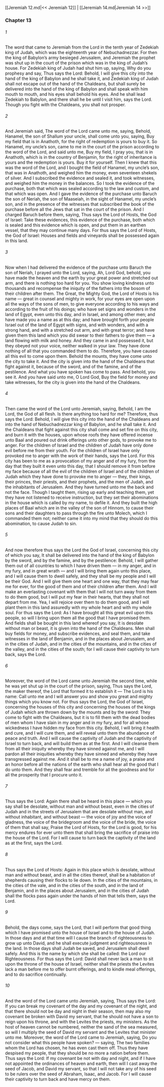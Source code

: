 [[Jeremiah 12.md|<< Jeremiah 12]]  |  [[Jeremiah 14.md|Jeremiah 14 >>]]

### Chapter 13
###### 1
The word that came to Jeremiah from the Lord in the tenth year of Zedekiah king of Judah, which was the eighteenth year of Nebuchadnezzar. For then the king of Babylon’s army besieged Jerusalem, and Jeremiah the prophet was shut up in the court of the prison which was in the king of Judah’s house. For Zedekiah king of Judah had shut him up, saying, Why do you prophesy and say, Thus says the Lord: Behold, I will give this city into the hand of the king of Babylon and he shall take it, and Zedekiah king of Judah shall not escape out of the hand of the Chaldeans, but shall surely be delivered into the hand of the king of Babylon and shall speak with him mouth to mouth, and his eyes shall behold his eyes. And he shall lead Zedekiah to Babylon, and there shall he be until I visit him, says the Lord. Though you fight with the Chaldeans, you shall not prosper.

###### 2
And Jeremiah said, The word of the Lord came unto me, saying, Behold, Hanamel, the son of Shallum your uncle, shall come unto you, saying, Buy my field that is in Anathoth, for the right of redemption is yours to buy it. So Hanamel, my uncle’s son, came to me in the court of the prison according to the word of the Lord, and said unto me, Buy my field, I pray you, that is in Anathoth, which is in the country of Benjamin, for the right of inheritance is yours and the redemption is yours. Buy it for yourself. Then I knew that this was the word of the Lord, and I bought the field of Hanamel, my uncle’s son, that was in Anathoth, and weighed him the money, even seventeen shekels of silver. And I subscribed the evidence and sealed it, and took witnesses, and weighed him the money in the balances. So I took the evidence of the purchase, both that which was sealed according to the law and custom, and that which was open. And I gave the evidence of the purchase unto Baruch the son of Neriah, the son of Maaseiah, in the sight of Hanamel, my uncle’s son, and in the presence of the witnesses that subscribed the book of the purchase before all the Jews that sat in the court of the prison. And I charged Baruch before them, saying, Thus says the Lord of Hosts, the God of Israel: Take these evidences, this evidence of the purchase, both which is sealed and this evidence which is open, and put them in an earthen vessel, that they may continue many days. For thus says the Lord of Hosts, the God of Israel: Houses and fields and vineyards shall be possessed again in this land.

###### 3
Now when I had delivered the evidence of the purchase unto Baruch the son of Neriah, I prayed unto the Lord, saying, Ah, Lord God, behold, you have made the heaven and the earth by your great power and stretched out arm, and there is nothing too hard for you. You show loving kindness unto thousands and recompense the iniquity of the fathers into the bosom of their children after them. The Great, the Mighty God, the Lord of Hosts is his name — great in counsel and mighty in work, for your eyes are open upon all the ways of the sons of men, to give everyone according to his ways and according to the fruit of his doings; who have set signs and wonders in the land of Egypt, even unto this day, and in Israel, and among other men; and have made you a name as at this day; and have brought forth your people Israel out of the land of Egypt with signs, and with wonders, and with a strong hand, and with a stretched out arm, and with great terror; and have given them this land which you did swear to their fathers to give them — a land flowing with milk and honey. And they came in and possessed it, but they obeyed not your voice, neither walked in your law. They have done nothing of all that you commanded them to do. Therefore, you have caused all this evil to come upon them. Behold the mounts, they have come unto the city to take it. And the city is given into the hand of the Chaldeans that fight against it, because of the sword, and of the famine, and of the pestilence. And what you have spoken has come to pass. And behold, you see it. And you have said unto me, O Lord God, Buy the field for money and take witnesses, for the city is given into the hand of the Chaldeans.

###### 4
Then came the word of the Lord unto Jeremiah, saying, Behold, I am the Lord, the God of all flesh. Is there anything too hard for me? Therefore, thus says the Lord: Behold, I will give this city into the hand of the Chaldeans and into the hand of Nebuchadnezzar king of Babylon, and he shall take it. And the Chaldeans that fight against this city shall come and set fire on this city, and burn it with the houses, upon whose roofs they have offered incense unto Baal and poured out drink offerings unto other gods, to provoke me to anger. For the children of Israel and the children of Judah have only done evil before me from their youth. For the children of Israel have only provoked me to anger with the work of their hands, says the Lord. For this city has been to me as a provocation of my anger and of my fury, from the day that they built it even unto this day, that I should remove it from before my face because of all the evil of the children of Israel and of the children of Judah which they have done to provoke me to anger — they, their kings, their princes, their priests, and their prophets, and the men of Judah, and the inhabitants of Jerusalem. And they have turned unto me the back and not the face. Though I taught them, rising up early and teaching them, yet they have not listened to receive instruction, but they set their abominations in the house which is called by my name, to defile it. And they built the high places of Baal which are in the valley of the son of Hinnom, to cause their sons and their daughters to pass through the fire unto Molech, which I commanded them not; neither came it into my mind that they should do this abomination, to cause Judah to sin.

###### 5
And now therefore thus says the Lord the God of Israel, concerning this city of which you say, It shall be delivered into the hand of the king of Babylon by the sword, and by the famine, and by the pestilence: Behold, I will gather them out of all countries to which I have driven them — in my anger, and in my fury, and in great wrath — and I will bring them again unto this place, and I will cause them to dwell safely, and they shall be my people and I will be their God. And I will give them one heart and one way, that they may fear me for ever, for the good of them and of their children after them. And I will make an everlasting covenant with them that I will not turn away from them to do them good, but I will put my fear in their hearts, that they shall not depart from me. Yea, I will rejoice over them to do them good, and I will plant them in this land assuredly with my whole heart and with my whole soul. For thus says the Lord: As I have brought all this great evil upon this people, so will I bring upon them all the good that I have promised them. And fields shall be bought in this land whereof you say, It is desolate without man or beast, it is given into the hand of the Chaldeans. Men shall buy fields for money, and subscribe evidences, and seal them, and take witnesses in the land of Benjamin, and in the places about Jerusalem, and in the cities of Judah, and in the cities of the mountains, and in the cities of the valley, and in the cities of the south; for I will cause their captivity to turn back, says the Lord.

###### 6
Moreover, the word of the Lord came unto Jeremiah the second time, while he was yet shut up in the court of the prison, saying, Thus says the Lord, the maker thereof, the Lord that formed it to establish it — The Lord is his name: Call unto me and I will answer you and show you great and mighty things which you know not. For thus says the Lord, the God of Israel, concerning the houses of this city and concerning the houses of the kings of Judah which are thrown down by the mounts and by the sword: They come to fight with the Chaldeans, but it is to fill them with the dead bodies of men whom I have slain in my anger and in my fury, and for all whose wickedness I have hidden my face from this city. Behold, I will bring it health and cure, and I will cure them, and will reveal unto them the abundance of peace and truth. And I will cause the captivity of Judah and the captivity of Israel to turn back, and will build them as at the first. And I will cleanse them from all their iniquity whereby they have sinned against me, and I will pardon all their iniquities whereby they have sinned and whereby they have transgressed against me. And it shall be to me a name of joy, a praise and an honor before all the nations of the earth who shall hear all the good that I do unto them. And they shall fear and tremble for all the goodness and for all the prosperity that I procure unto it.

###### 7
Thus says the Lord: Again there shall be heard in this place — which you say shall be desolate, without man and without beast, even in the cities of Judah and in the streets of Jerusalem that are desolate without man, and without inhabitant, and without beast — the voice of joy and the voice of gladness, the voice of the bridegroom and the voice of the bride, the voice of them that shall say, Praise the Lord of Hosts, for the Lord is good, for his mercy endures for ever unto them that shall bring the sacrifice of praise into the house of the Lord. For I will cause to turn back the captivity of the land as at the first, says the Lord.

###### 8
Thus says the Lord of Hosts: Again in this place which is desolate, without man and without beast, and in all the cities thereof, shall be a habitation of shepherds causing their flocks to lie down. In the cities of the mountains, in the cities of the vale, and in the cities of the south, and in the land of Benjamin, and in the places about Jerusalem, and in the cities of Judah shall the flocks pass again under the hands of him that tells them, says the Lord.

###### 9
Behold, the days come, says the Lord, that I will perform that good thing which I have promised unto the house of Israel and to the house of Judah. In those days and at that time will I cause the branch of righteousness to grow up unto David, and he shall execute judgment and righteousness in the land. In those days shall Judah be saved, and Jerusalem shall dwell safely. And this is the name by which she shall be called: the Lord our Righteousness. For thus says the Lord: David shall never lack a man to sit upon the throne of the house of Israel, neither shall the priests the Levites lack a man before me to offer burnt offerings, and to kindle meal offerings, and to do sacrifice continually.

###### 10
And the word of the Lord came unto Jeremiah, saying, Thus says the Lord: If you can break my covenant of the day and my covenant of the night, and that there should not be day and night in their season, then may also my covenant be broken with David my servant, that he should not have a son to reign upon his throne, and with the Levites the priests, my ministers. As the host of heaven cannot be numbered, neither the sand of the sea measured, so will I multiply the seed of David my servant and the Levites that minister unto me. Moreover, the word of the Lord came to Jeremiah, saying, Do you not consider what this people have spoken? — saying, The two families whom the Lord has chosen, he has even cast them off. Thus they have despised my people, that they should be no more a nation before them. Thus says the Lord: If my covenant be not with day and night, and if I have not appointed the ordinances of heaven and earth, then will I cast away the seed of Jacob, and David my servant, so that I will not take any of his seed to be rulers over the seed of Abraham, Isaac, and Jacob. For I will cause their captivity to turn back and have mercy on them.